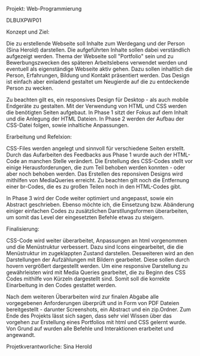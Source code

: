 Projekt: Web-Programmierung

DLBUXPWP01

Konzept und Ziel:

Die zu erstellende Webseite soll Inhalte zum Werdegang und der Person (Sina Herold) darstellen. Die aufgeführten Inhalte sollen dabei verständlich aufgezeigt werden.
Thema der Webseite soll "Portfolio" sein und zu Bewerbungszwecken des späteren Arbeitslebens verwendet werden und eventuell als eigenständige Webseite aktiv gehen. Dazu sollen inhaltlich die Person, Erfahrungen, Bildung und Kontakt präsentiert werden. Das Design ist einfach aber einladend gestaltet um Neugierde auf die zu entdeckende Person zu wecken.

Zu beachten gilt es, ein responsives Design für Desktop - als auch mobile Endgeräte zu gestalten. 
Mit der Verwendung von HTML und CSS werden die benötigten Seiten aufgebaut. In Phase 1 sitzt der Fokus auf dem Inhalt und die Anlegung der HTML Dateien.
In Phase 2 werden der Aufbau der CSS-Datei folgen, sowie inhaltiche Anpassungen.


Erarbeitung und Refelxion:

CSS-Files werden angelegt und sinnvoll für verschiedene Seiten erstellt. Durch das Aufarbeiten des Feedbacks aus Phase 1 wurde auch der HTML-Code an manchen Stelle verändert. Die Erstellung des CSS-Codes stellt vor einige Herausforderungen, die zum Teil behoben werden konnten - oder aber noch behoben werden. 
Das Erstellen des reponsiven Designs wird mithilfen von MediaQueries erreicht. Zu beachten gilt noch die Entfernung einer br-Codes, die es zu großen Teilen noch in den HTML-Codes gibt.

In Phase 3 wird der Code weiter optimiert und angepasst, sowie ein Abstract geschrieben. Ebenso möchte ich, die Einsetzung bzw. Abänderung einiger einfachen Codes zu zusätzlichen Darstllungsformen überarbeiten, um somit das Level der eingesetzten Befehle etwas zu steigern.


Finalisierung:

CSS-Code wird weiter überarbeitet, Anpassungen an html vorgenommen und die Menüstruktur verbessert. Dazu sind Icons eingearbeitet, die die Menüstruktur im zugeklappten Zustand darstellen. Desweiteren wird an den Darstellungen der Aufzählungen mit Bildern gearbeitet. Diese sollen durch hovern vergrößert dargestellt werden. Um eine responsive Darstellung zu gewährleisten wird mit Media Queries gearbeitet, die zu Beginn des CSS Codes mithilfe von Kürzeln dargestellt sind. Somit soll die korrekte Einarbeitung in den Codes gestattet werden. 

Nach dem weiteren Überarbeiten wird zur finalen Abgabe alle vorgegebenen Anforderungen überprüft und in Form von PDF Dateien bereitgestellt - darunter Screenshots, ein Abstract und ein zip.Ordner. Zum Ende des Projekts lässt sich sagen, dass sehr viel Wissen über das vorgehen zur Erstellung eines Portfolios mit html und CSS gelernt wurde. Von Grund auf wurden alle Befehle und Interaktionen erarbeitet und angewandt.


Projetkverantworliche: Sina Herold
